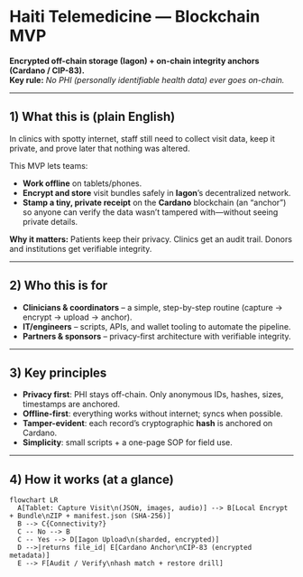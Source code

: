 # Haiti Telemedicine — Blockchain MVP
**Encrypted off-chain storage (Iagon) + on-chain integrity anchors (Cardano / CIP-83).**  
**Key rule:** *No PHI (personally identifiable health data) ever goes on-chain.*

---

## 1) What this is (plain English)

In clinics with spotty internet, staff still need to collect visit data, keep it private, and prove later that nothing was altered.

This MVP lets teams:
- **Work offline** on tablets/phones.
- **Encrypt and store** visit bundles safely in **Iagon**’s decentralized network.
- **Stamp a tiny, private receipt** on the **Cardano** blockchain (an “anchor”) so anyone can verify the data wasn’t tampered with—without seeing private details.

**Why it matters:** Patients keep their privacy. Clinics get an audit trail. Donors and institutions get verifiable integrity.

---

## 2) Who this is for

- **Clinicians & coordinators** – a simple, step-by-step routine (capture → encrypt → upload → anchor).
- **IT/engineers** – scripts, APIs, and wallet tooling to automate the pipeline.
- **Partners & sponsors** – privacy-first architecture with verifiable integrity.

---

## 3) Key principles

- **Privacy first**: PHI stays off-chain. Only anonymous IDs, hashes, sizes, timestamps are anchored.
- **Offline-first**: everything works without internet; syncs when possible.
- **Tamper-evident**: each record’s cryptographic **hash** is anchored on Cardano.
- **Simplicity**: small scripts + a one-page SOP for field use.

---

## 4) How it works (at a glance)

```mermaid
flowchart LR
  A[Tablet: Capture Visit\n(JSON, images, audio)] --> B[Local Encrypt + Bundle\nZIP + manifest.json (SHA-256)]
  B --> C{Connectivity?}
  C -- No --> B
  C -- Yes --> D[Iagon Upload\n(sharded, encrypted)]
  D -->|returns file_id| E[Cardano Anchor\nCIP-83 (encrypted metadata)]
  E --> F[Audit / Verify\nhash match + restore drill]

